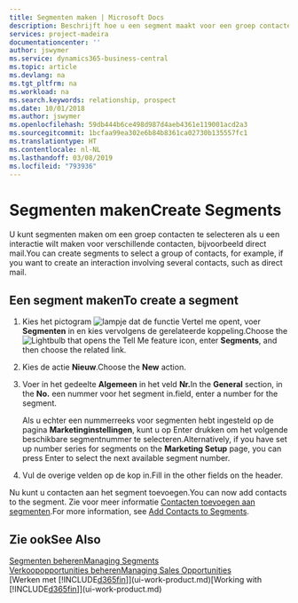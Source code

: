 ```yaml
---
title: Segmenten maken | Microsoft Docs
description: Beschrijft hoe u een segment maakt voor een groep contacten in Business Central, bijvoorbeeld om verschillende contacten een direct mail te sturen.
services: project-madeira
documentationcenter: ''
author: jswymer
ms.service: dynamics365-business-central
ms.topic: article
ms.devlang: na
ms.tgt_pltfrm: na
ms.workload: na
ms.search.keywords: relationship, prospect
ms.date: 10/01/2018
ms.author: jswymer
ms.openlocfilehash: 59db444b6ce498d987d4aeb4361e119001acd2a3
ms.sourcegitcommit: 1bcfaa99ea302e6b84b8361ca02730b135557fc1
ms.translationtype: HT
ms.contentlocale: nl-NL
ms.lasthandoff: 03/08/2019
ms.locfileid: "793936"
---
```

# <a name="create-segments"></a><span data-ttu-id="f82a9-103">Segmenten maken</span><span class="sxs-lookup"><span data-stu-id="f82a9-103">Create Segments</span></span>
<span data-ttu-id="f82a9-104">U kunt segmenten maken om een groep contacten te selecteren als u een interactie wilt maken voor verschillende contacten, bijvoorbeeld direct mail.</span><span class="sxs-lookup"><span data-stu-id="f82a9-104">You can create segments to select a group of contacts, for example, if you want to create an interaction involving several contacts, such as direct mail.</span></span>

## <a name="to-create-a-segment"></a><span data-ttu-id="f82a9-105">Een segment maken</span><span class="sxs-lookup"><span data-stu-id="f82a9-105">To create a segment</span></span>
1. <span data-ttu-id="f82a9-106">Kies het pictogram ![lampje dat de functie Vertel me opent](media/ui-search/search_small.png "Vertel me wat u wilt doen"), voer **Segmenten** in en kies vervolgens de gerelateerde koppeling.</span><span class="sxs-lookup"><span data-stu-id="f82a9-106">Choose the ![Lightbulb that opens the Tell Me feature](media/ui-search/search_small.png "Tell me what you want to do") icon, enter **Segments**, and then choose the related link.</span></span>
2. <span data-ttu-id="f82a9-107">Kies de actie **Nieuw**.</span><span class="sxs-lookup"><span data-stu-id="f82a9-107">Choose the **New** action.</span></span>
3. <span data-ttu-id="f82a9-108">Voer in het gedeelte **Algemeen** in het veld **Nr.**</span><span class="sxs-lookup"><span data-stu-id="f82a9-108">In the **General** section, in the **No.**</span></span> <span data-ttu-id="f82a9-109">een nummer voor het segment in.</span><span class="sxs-lookup"><span data-stu-id="f82a9-109">field, enter a number for the segment.</span></span>

    <span data-ttu-id="f82a9-110">Als u echter een nummerreeks voor segmenten hebt ingesteld op de pagina **Marketinginstellingen**, kunt u op Enter drukken om het volgende beschikbare segmentnummer te selecteren.</span><span class="sxs-lookup"><span data-stu-id="f82a9-110">Alternatively, if you have set up number series for segments on the **Marketing Setup** page, you can press Enter to select the next available segment number.</span></span>
4. <span data-ttu-id="f82a9-111">Vul de overige velden op de kop in.</span><span class="sxs-lookup"><span data-stu-id="f82a9-111">Fill in the other fields on the header.</span></span>

<span data-ttu-id="f82a9-112">Nu kunt u contacten aan het segment toevoegen.</span><span class="sxs-lookup"><span data-stu-id="f82a9-112">You can now add contacts to the segment.</span></span> <span data-ttu-id="f82a9-113">Zie voor meer informatie [Contacten toevoegen aan segmenten](marketing-add-contact-segment.md).</span><span class="sxs-lookup"><span data-stu-id="f82a9-113">For more information, see [Add Contacts to Segments](marketing-add-contact-segment.md).</span></span>

## <a name="see-also"></a><span data-ttu-id="f82a9-114">Zie ook</span><span class="sxs-lookup"><span data-stu-id="f82a9-114">See Also</span></span>
[<span data-ttu-id="f82a9-115">Segmenten beheren</span><span class="sxs-lookup"><span data-stu-id="f82a9-115">Managing Segments</span></span>](marketing-segments.md)  
[<span data-ttu-id="f82a9-116">Verkoopopportunities beheren</span><span class="sxs-lookup"><span data-stu-id="f82a9-116">Managing Sales Opportunities</span></span>](marketing-manage-sales-opportunities.md)  
<span data-ttu-id="f82a9-117">[Werken met [!INCLUDE[d365fin](includes/d365fin_md.md)]](ui-work-product.md)</span><span class="sxs-lookup"><span data-stu-id="f82a9-117">[Working with [!INCLUDE[d365fin](includes/d365fin_md.md)]](ui-work-product.md)</span></span>  
